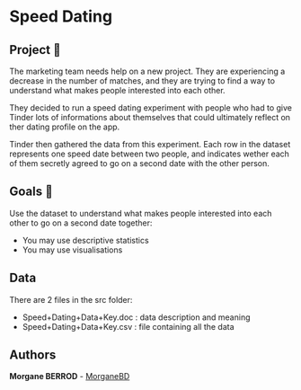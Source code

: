# Speed Dating

## Project 🚧
The marketing team needs help on a new project. They are experiencing a decrease in the number of matches, and they are trying to find a way to understand what makes people interested into each other.

They decided to run a speed dating experiment with people who had to give Tinder lots of informations about themselves that could ultimately reflect on ther dating profile on the app.

Tinder then gathered the data from this experiment. Each row in the dataset represents one speed date between two people, and indicates wether each of them secretly agreed to go on a second date with the other person.

## Goals 🎯
Use the dataset to understand what makes people interested into each other to go on a second date together:

- You may use descriptive statistics
- You may use visualisations

## Data

There are 2 files in the src folder:
- Speed+Dating+Data+Key.doc : data description and meaning
- Speed+Dating+Data+Key.csv : file containing all the data

## Authors

**Morgane BERROD** - [MorganeBD](https://github.com/morganeberrod)
